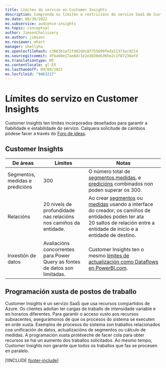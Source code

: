 ```yaml
---
title: Límites do servizo en Customer Insights
description: Comprenda os límites e restricións do servizo SaaS de Customer Insights.
ms.date: 08/30/2022
ms.subservice: audience-insights
ms.topic: conceptual
author: JimsonChalissery
ms.author: jimsonc
ms.reviewer: mhart
manager: shellyha
ms.openlocfilehash: c3863b1a72fd92ddc87755699feda11371ec9214
ms.sourcegitcommit: dfba60e17ae6dc1e2e3830e6365e2c1f87230afd
ms.translationtype: MT
ms.contentlocale: gl-ES
ms.lasthandoff: 09/09/2022
ms.locfileid: "9463217"
---
```

# <a name="service-limits-in-customer-insights"></a>Límites do servizo en Customer Insights

 Customer Insights ten límites incorporados deseñados para garantir a fiabilidade e estabilidade do servizo. Calquera solicitude de cambios pódese facer a través do [Foro de ideas](https://go.microsoft.com/fwlink/?linkid=2074172).

## <a name="customer-insights"></a>Customer Insights

| De áreas  | Límites  | Notas |
|-------------|---------------------------------------------------------------------|---------------------------------------------------------------------|
| Segmentos, medidas e predicións | 300  | O número total de [segmentos](segments.md),[medidas](measures.md), e [predicións](predictions-overview.md) combinados non poden superar os 300.  |
| Relacións | 20 niveis de profundidade nas relacións nos camiños da entidade. | Ao crear [segmentos](segments.md) ou [medidas](measures.md) usando a interface do creador, os camiños de entidades poden ter ata 20 saltos de relación entre a entidade de inicio e a entidade de destino.  |
|Inxestión de datos| Avaliacións concorrentes para Power Query as fontes de datos son limitadas. | Customer Insights ten o mesmo [límites de actualización como Dataflows en PowerBI.com](/power-query/power-query-online-limits#refresh-limits). |

## <a name="fair-scheduling-of-jobs"></a>Programación xusta de postos de traballo

Customer Insights é un servizo SaaS que usa recursos compartidos de Azure. Os clientes adoitan ter cargas de traballo de intensidade variable e en horarios diferentes. Para garantir o acceso xusto aos recursos subxacentes, asegurámonos de que os procesos do sistema se executen en orde xusta. Exemplos de procesos do sistema son traballos relacionados coa unificación de datos, actualizacións de segmentos ou cálculo de medidas. A programación xusta protéxeche de facer cola para obter recursos se hai un aumento dos traballos solicitados. Ao mesmo tempo, Customer Insights non garante que todos os traballos que fas se procesen en paralelo.

[!INCLUDE [footer-include](includes/footer-banner.md)]
